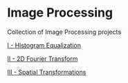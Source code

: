 # Image Processing
Collection of Image Processing projects

[I - Histogram Equalization](IP-1-HistogramEqualization/)

[II - 2D Fourier Transform](IP-2-2DFourierTransform/)

[III - Spatial Transformations](IP-3-SpatialTransformations/)


